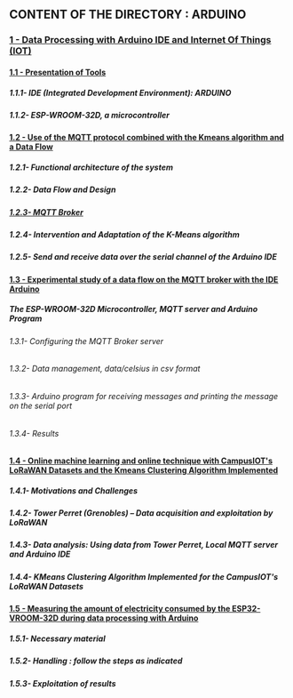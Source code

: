 ## CONTENT OF THE DIRECTORY : ARDUINO

### [1 - Data Processing with Arduino IDE and Internet Of Things (IOT)](https://github.com/madou-sow/OnlineML_ESP32/blob/main/ARDUINO/Data-processing-with-Arduino-IDE-and-IOT/README.md)
#### [1.1 - Presentation of Tools](https://github.com/madou-sow/OnlineML_ESP32/blob/main/ARDUINO/Data-processing-with-Arduino-IDE-and-IOT/ARDUINO-ESP32WROOM32D/README.md)
##### 1.1.1- IDE (Integrated Development Environment): ARDUINO
##### 1.1.2- ESP-WROOM-32D, a microcontroller

#### [1.2 - Use of the MQTT protocol combined with the Kmeans algorithm and a Data Flow](https://github.com/madou-sow/OnlineML_ESP32/blob/main/ARDUINO/Data-processing-with-Arduino-IDE-and-IOT/MQTT-KMEANS-DATAFLOW/README.md)
##### 1.2.1- Functional architecture of the system
##### 1.2.2- Data Flow and Design
##### [1.2.3- MQTT Broker](https://github.com/madou-sow/OnlineML_ESP32/blob/main/ARDUINO/Data-processing-with-Arduino-IDE-and-IOT/MQTT-PRINCIPLE/README.md)
##### 1.2.4- Intervention and Adaptation of the K-Means algorithm
##### 1.2.5- Send and receive data over the serial channel of the Arduino IDE

#### [1.3 - Experimental study of a data flow on the MQTT broker with the IDE Arduino](https://github.com/madou-sow/OnlineML_ESP32/blob/main/ARDUINO/Data-processing-with-Arduino-IDE-and-IOT/EXPERIMENTATION/README.md)
##### The ESP-WROOM-32D Microcontroller, MQTT server and Arduino Program
###### 1.3.1- Configuring the MQTT Broker server
###### 1.3.2- Data management, data/celsius in csv format
###### 1.3.3- Arduino program for receiving messages and printing the message on the serial port
###### 1.3.4- Results

#### [1.4 - Online machine learning and online technique with CampusIOT's LoRaWAN Datasets and the Kmeans Clustering Algorithm Implemented](https://github.com/madou-sow/OnlineML_ESP32/blob/main/ARDUINO/Data-processing-with-Arduino-IDE-and-IOT/ONLINE-MACHINE-LEARNING-AND-ONLINE-TECHNIQUE-WITH-REAL-DATA/README.md)
##### 1.4.1- Motivations and Challenges
##### 1.4.2- Tower Perret (Grenobles) – Data acquisition and exploitation by LoRaWAN
##### 1.4.3- Data analysis: Using data from Tower Perret, Local MQTT server and Arduino IDE
##### 1.4.4- KMeans Clustering Algorithm Implemented for the CampusIOT's LoRaWAN Datasets

#### [1.5 - Measuring the amount of electricity consumed by the ESP32-VROOM-32D during data processing with Arduino](https://github.com/madou-sow/OnlineML_ESP32/blob/main/ARDUINO/Data-processing-with-Arduino-IDE-and-IOT/MEASURE-THE-AMOUNT-OF-ELECTRICITY-CONSUMED/README.md)
##### 1.5.1- Necessary material
##### 1.5.2- Handling : follow the steps as indicated
##### 1.5.3- Exploitation of results
